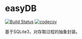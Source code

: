 # easyDB
[![Build Status](https://www.travis-ci.org/aQuaYi/easyDB.svg?branch=master)](https://www.travis-ci.org/aQuaYi/easyDB)
[![codecov](https://codecov.io/gh/aQuaYi/easyDB/branch/master/graph/badge.svg)](https://codecov.io/gh/aQuaYi/easyDB)

基于SQLite3，对存取过程的抽象封装。
